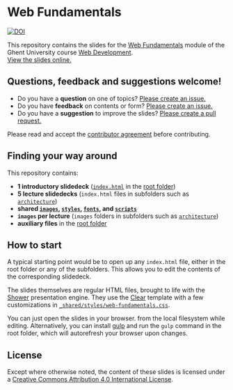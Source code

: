 # Web Fundamentals
[![DOI](https://zenodo.org/badge/49000057.svg)](https://zenodo.org/badge/latestdoi/49000057)

This repository contains the slides for the [Web Fundamentals](http://rubenverborgh.github.io/WebFundamentals/) module
of the Ghent University course [Web Development](http://studiegids.ugent.be/2016/EN/studiefiches/C003779.pdf).
<br>
[View the slides online.](http://rubenverborgh.github.io/WebFundamentals/)

## Questions, feedback and suggestions welcome!
- Do you have a **question** on one of topics? [Please create an issue.](https://github.com/RubenVerborgh/WebFundamentals/issues/new)
- Do you have **feedback** on contents or form? [Please create an issue.](https://github.com/RubenVerborgh/WebFundamentals/issues/new)
- Do you have a **suggestion** to improve the slides? [Please create a pull request.](https://github.com/RubenVerborgh/WebFundamentals/pulls)

Please read and accept the [contributor agreement](https://github.com/RubenVerborgh/WebFundamentals/blob/gh-pages/CONTRIBUTING.md) before contributing.

## Finding your way around
This repository contains:
- **1 introductory slidedeck** ([`index.html`](https://github.com/RubenVerborgh/WebFundamentals/blob/gh-pages/index.html) in the [root folder](https://github.com/RubenVerborgh/WebFundamentals/))
- **5 lecture slidedecks** (`index.html` files in subfolders such as [`architecture`](https://github.com/RubenVerborgh/WebFundamentals/tree/gh-pages/architecture))
- **shared [`images`](https://github.com/RubenVerborgh/WebFundamentals/tree/gh-pages/_shared/images), [`styles`](https://github.com/RubenVerborgh/WebFundamentals/tree/gh-pages/_shared/styles), [`fonts`](https://github.com/RubenVerborgh/WebFundamentals/tree/gh-pages/_shared/fonts), and [`scripts`](https://github.com/RubenVerborgh/WebFundamentals/tree/gh-pages/_shared/scripts)**
- **`images` per lecture** (`images` folders in subfolders such as [`architecture`](https://github.com/RubenVerborgh/WebFundamentals/tree/gh-pages/architecture))
- **auxiliary files** in the [root folder](https://github.com/RubenVerborgh/WebFundamentals/)

## How to start
A typical starting point would be to open up any `index.html` file, either in the root folder or any of the subfolders. This allows you to edit the contents of the corresponding slidedeck.

The slides themselves are regular HTML files, brought to life with the [Shower](https://github.com/shower/shower) presentation engine. They use the [Clear](https://github.com/RubenVerborgh/Shower-Clear) template with a few customizations in [`_shared/styles/web-fundamentals.css`](https://github.com/RubenVerborgh/WebFundamentals/blob/gh-pages/_shared/styles/web-fundamentals.css).

You can just open the slides in your browser. from the local filesystem while editing. Alternatively, you can install [gulp](http://gulpjs.com/) and run the `gulp` command in the root folder, which will autorefresh your browser upon changes.

## License
Except where otherwise noted, the content of these slides is licensed under a [Creative Commons Attribution 4.0 International License](http://creativecommons.org/licenses/by/4.0/).
